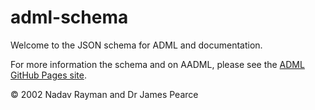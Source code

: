 # adml-schema

Welcome to the JSON schema for ADML and documentation.

For more information the schema and on AADML, please see the [ADML GitHub Pages site](https://admlguide.github.io/).

&copy; 2002 Nadav Rayman and Dr James Pearce
